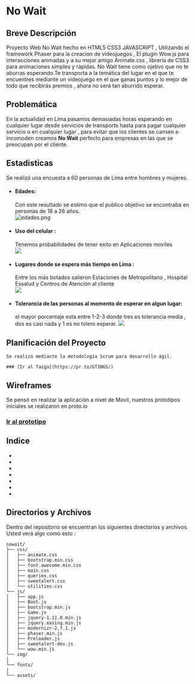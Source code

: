 # No Wait

## Breve Descripción

Proyecto Web No Wait hecho en HTML5 CSS3 JAVASCRIPT , Utilizando el framework Phaser para la creacion de videojuegos , El plugin Wow.js para interacciones animadas y a su mejor amigo Animate.css , librería de CSS3 para animaciones simples y rápidas.
No Wait tiene como ojetivo que no te aburras esperando.Te transporta a la temática del lugar en el que te encuentres mediante un videojuego en el que ganas puntos y lo mejor de todo que recibirás premios , ahora no será tan aburrido esperar.

## Problemática
En la actualidad en Lima pasamos demasiadas horas esperando en cualquier lugar desde servicios de transporte hasta para pagar cualquier servicio o en cualquier lugar , para evitar que los clientes se cansen e incomoden creamos **No Wait** perfecto para empresas en las que se preocupan por el cliente.

## Estadisticas

Se realizó una encuesta a 60 personas de Lima entre hombres y mujeres.

- #### Edades:  
	Con este resultado se estimo que el publico objetivo se encontraba en personas de 18 a 26 años.  
	![edades.png](http://s21.postimg.org/b77egua5z/edades.png)

- #### Uso del celular : 

	Tenemos probabilidades de tener exito en Aplicaciones moviles  
	![](http://s21.postimg.org/jtao1fm5z/uso_celular.png)  
	
- #### Lugares donde se espera más tiempo en Lima :  

	Entre los más botados salieron Estaciones de Metropolitano , Hospital Essalud y Centros de Atención al cliente  
	![](http://s21.postimg.org/nacq4el87/lugares.png) 
	
- #### Tolerancia de las personas al momento de esperar en algun lugar:  

	el mayor porcentaje esta entre 1-2-3 donde tres es tolerancia media , dos es casi nada  y 1 es no tolero esperar.
	![](http://s21.postimg.org/k4s4e72lz/tolerar.png)
	
## Planificación del Proyecto

	Se realizó mediante la metodología Scrum para desarrollo ágil.
	
	### [Ir al Taiga](https://pr.to/GT1N6S/)
	

## Wireframes

Se pensó en realizar la aplicación a nivel de Movil, nuestros prototipos iniciales se realizaron en proto.io

### [Ir al prototipo](https://pr.to/GT1N6S/)

## Indice

- [](#directorios-y-archivos)
- [](#version-1)
- [](#version-2)
- [](#version-3)
- [](#version-4)
- [](#version-5)
- [](#version-6)

## Directorios y Archivos


Dentro del repositorio se encuentran los siguientes directorios y archivos. 
Usted verá algo como esto :

```
nowait/
├── css/
│   ├── animate.css
│   ├── bootstrap.min.css
│   ├── font.awesome.min.css
│   ├── main.css
│   ├── queries.css
│   ├── sweetalert.css
│   └── utilities.css
└── js/
│   ├── app.js
│   ├── Boot.js
│   ├── bootstrap.min.js
│   ├── Game.js
│   ├── jquery-1.11.0.min.js
│   ├── jquery.easing.min.js
│   ├── modernizr-2.7.1.js		  
│   ├── phaser.min.js
│   ├── Preloader.js
│   ├── sweetalert-dev.js
│   └── wow.min.js
└── img/
│   
└── fonts/
│   
└── assets/

```

